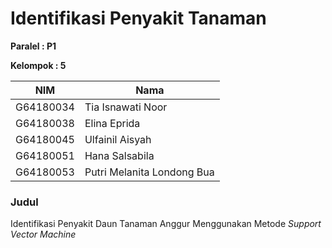 # Identifikasi Penyakit Tanaman

**Paralel : P1**  

**Kelompok : 5**  
  
| NIM | Nama |
| --- | ---- |
| G64180034	| Tia Isnawati Noor |
| G64180038	| Elina Eprida |
| G64180045	| Ulfainil Aisyah |
| G64180051	| Hana Salsabila |
| G64180053	| Putri Melanita Londong Bua |

### **Judul**  

Identifikasi Penyakit Daun Tanaman Anggur Menggunakan Metode _Support Vector Machine_

